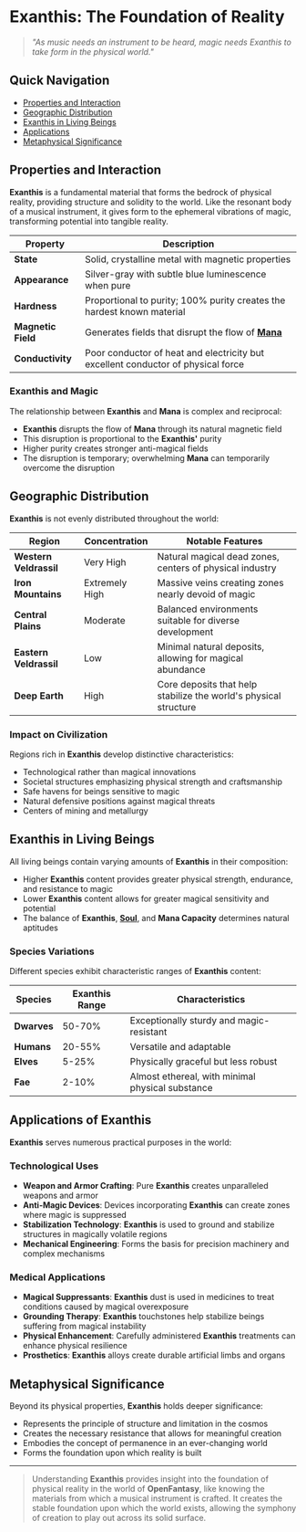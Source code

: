 # **Exanthis**: The Foundation of Reality

> *"As music needs an instrument to be heard, magic needs Exanthis to take form in the physical world."*

## Quick Navigation

- [Properties and Interaction](#properties-and-interaction)
- [Geographic Distribution](#geographic-distribution)
- [Exanthis in Living Beings](#exanthis-in-living-beings)
- [Applications](#applications-of-exanthis)
- [Metaphysical Significance](#metaphysical-significance)

## Properties and Interaction

**Exanthis** is a fundamental material that forms the bedrock of physical reality, providing structure and solidity to the world. Like the resonant body of a musical instrument, it gives form to the ephemeral vibrations of magic, transforming potential into tangible reality.

| Property | Description |
|----------|-------------|
| **State** | Solid, crystalline metal with magnetic properties |
| **Appearance** | Silver-gray with subtle blue luminescence when pure |
| **Hardness** | Proportional to purity; 100% purity creates the hardest known material |
| **Magnetic Field** | Generates fields that disrupt the flow of [**Mana**](/codex/Basic/Mana.md) |
| **Conductivity** | Poor conductor of heat and electricity but excellent conductor of physical force |

### Exanthis and Magic

The relationship between **Exanthis** and **Mana** is complex and reciprocal:

- **Exanthis** disrupts the flow of **Mana** through its natural magnetic field
- This disruption is proportional to the **Exanthis'** purity
- Higher purity creates stronger anti-magical fields
- The disruption is temporary; overwhelming **Mana** can temporarily overcome the disruption

## Geographic Distribution

**Exanthis** is not evenly distributed throughout the world:

| Region | Concentration | Notable Features |
|--------|--------------|------------------|
| **Western Veldrassil** | Very High | Natural magical dead zones, centers of physical industry |
| **Iron Mountains** | Extremely High | Massive veins creating zones nearly devoid of magic |
| **Central Plains** | Moderate | Balanced environments suitable for diverse development |
| **Eastern Veldrassil** | Low | Minimal natural deposits, allowing for magical abundance |
| **Deep Earth** | High | Core deposits that help stabilize the world's physical structure |

### Impact on Civilization

Regions rich in **Exanthis** develop distinctive characteristics:

- Technological rather than magical innovations
- Societal structures emphasizing physical strength and craftsmanship
- Safe havens for beings sensitive to magic
- Natural defensive positions against magical threats
- Centers of mining and metallurgy

## Exanthis in Living Beings

All living beings contain varying amounts of **Exanthis** in their composition:

- Higher **Exanthis** content provides greater physical strength, endurance, and resistance to magic
- Lower **Exanthis** content allows for greater magical sensitivity and potential
- The balance of **Exanthis**, [**Soul**](/codex/Basic/Soul.md), and **Mana Capacity** determines natural aptitudes

### Species Variations

Different species exhibit characteristic ranges of **Exanthis** content:

| Species | Exanthis Range | Characteristics |
|---------|----------------|-----------------|
| **Dwarves** | 50-70% | Exceptionally sturdy and magic-resistant |
| **Humans** | 20-55% | Versatile and adaptable |
| **Elves** | 5-25% | Physically graceful but less robust |
| **Fae** | 2-10% | Almost ethereal, with minimal physical substance |

## Applications of Exanthis

**Exanthis** serves numerous practical purposes in the world:

### Technological Uses

- **Weapon and Armor Crafting**: Pure **Exanthis** creates unparalleled weapons and armor
- **Anti-Magic Devices**: Devices incorporating **Exanthis** can create zones where magic is suppressed
- **Stabilization Technology**: **Exanthis** is used to ground and stabilize structures in magically volatile regions
- **Mechanical Engineering**: Forms the basis for precision machinery and complex mechanisms

### Medical Applications

- **Magical Suppressants**: **Exanthis** dust is used in medicines to treat conditions caused by magical overexposure
- **Grounding Therapy**: **Exanthis** touchstones help stabilize beings suffering from magical instability
- **Physical Enhancement**: Carefully administered **Exanthis** treatments can enhance physical resilience
- **Prosthetics**: **Exanthis** alloys create durable artificial limbs and organs

## Metaphysical Significance

Beyond its physical properties, **Exanthis** holds deeper significance:

- Represents the principle of structure and limitation in the cosmos
- Creates the necessary resistance that allows for meaningful creation
- Embodies the concept of permanence in an ever-changing world
- Forms the foundation upon which reality is built

---

> Understanding **Exanthis** provides insight into the foundation of physical reality in the world of **OpenFantasy**, like knowing the materials from which a musical instrument is crafted. It creates the stable foundation upon which the world exists, allowing the symphony of creation to play out across its solid surface.
